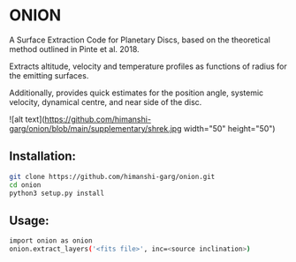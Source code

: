 # ONION
A Surface Extraction Code for Planetary Discs, based on the theoretical method outlined in Pinte et al. 2018.  

Extracts altitude, velocity and temperature profiles as functions of radius for the emitting surfaces.  

Additionally, provides quick estimates for the position angle, systemic velocity, dynamical centre, and near side of the disc.

![alt text](https://github.com/himanshi-garg/onion/blob/main/supplementary/shrek.jpg width="50" height="50")

## Installation:
```bash
git clone https://github.com/himanshi-garg/onion.git
cd onion
python3 setup.py install
```

## Usage:
```bash
import onion as onion
onion.extract_layers('<fits file>', inc=<source inclination>)
```
